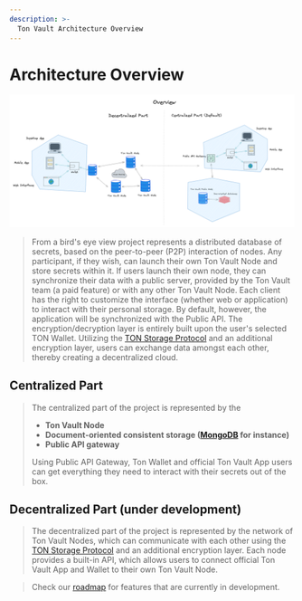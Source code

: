 ```yaml
---
description: >-
  Ton Vault Architecture Overview
---
```


# Architecture Overview

![Architecture](ton-vault.png)

> From a bird's eye view project represents a distributed database of secrets, based on the peer-to-peer (P2P) interaction of nodes. Any participant, if they wish, can launch their own Ton Vault Node and store secrets within it.
> If users launch their own node, they can synchronize their data with a public server, provided by the Ton Vault team (a paid feature) or with any other Ton Vault Node.
> Each client has the right to customize the interface (whether web or application) to interact with their personal storage. By default, however, the application will be synchronized with the Public API.
> The encryption/decryption layer is entirely built upon the user's selected TON Wallet.
> Utilizing the [TON Storage Protocol](https://github.com/.ton-community/ton-docs/tree/main/docs/participate/ton-storage) and an additional encryption layer, users can exchange data amongst each other, thereby creating a decentralized cloud.

## Centralized Part
> The centralized part of the project is represented by the 
> - **Ton Vault Node**
> - **Document-oriented consistent storage ([MongoDB](https://www.mongodb.com/) for instance)** 
> - **Public API gateway**
> 
> Using Public API Gateway, Ton Wallet and official Ton Vault App users can get everything they need to interact with their secrets out of the box.

## Decentralized Part (under development)
> The decentralized part of the project is represented by the network of Ton Vault Nodes, which can communicate with each other using the [TON Storage Protocol](https://github.com/.ton-community/ton-docs/tree/main/docs/participate/ton-storage) and an additional encryption layer.
> Each node provides a built-in API, which allows users to connect official Ton Vault App and Wallet to their own Ton Vault Node.

> Check our [roadmap](roadmap.md) for features that are currently in development.
